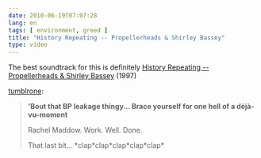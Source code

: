 ```yaml
---
date: 2010-06-19T07:07:28
lang: en
tags: [ environment, greed ]
title: "History Repeating -- Propellerheads & Shirley Bassey"
type: video
---
```


The best soundtrack for this is definitely [History Repeating -- Propellerheads & Shirley Bassey](http://www.youtube.com/watch?v=bE_1tCasi_Q) (1997)

[tumblrone](http://tumblrone.tumblr.com/post/641279550/bout-that-bp-leakage-thingy-brace-yourself-for):

> **'Bout that BP leakage thingy... Brace yourself for one hell of a
> déjà-vu-moment**
>
> Rachel Maddow. Work. Well. Done.
>
> That last bit... \*clap\*clap\*clap\*clap\*clap\*

